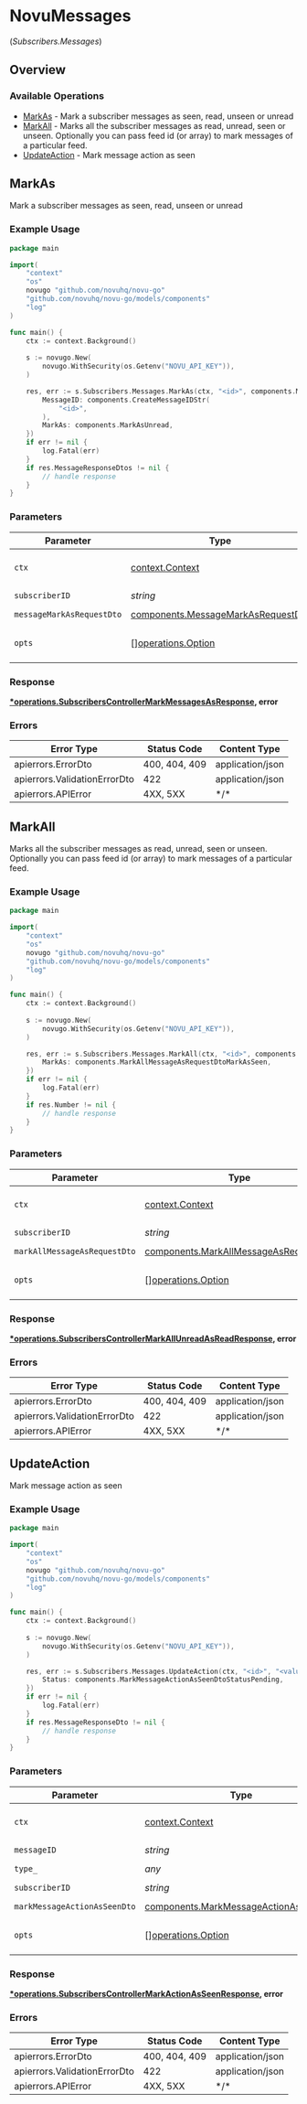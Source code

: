# NovuMessages
(*Subscribers.Messages*)

## Overview

### Available Operations

* [MarkAs](#markas) - Mark a subscriber messages as seen, read, unseen or unread
* [MarkAll](#markall) - Marks all the subscriber messages as read, unread, seen or unseen. Optionally you can pass feed id (or array) to mark messages of a particular feed.
* [UpdateAction](#updateaction) - Mark message action as seen

## MarkAs

Mark a subscriber messages as seen, read, unseen or unread

### Example Usage

```go
package main

import(
	"context"
	"os"
	novugo "github.com/novuhq/novu-go"
	"github.com/novuhq/novu-go/models/components"
	"log"
)

func main() {
    ctx := context.Background()
    
    s := novugo.New(
        novugo.WithSecurity(os.Getenv("NOVU_API_KEY")),
    )

    res, err := s.Subscribers.Messages.MarkAs(ctx, "<id>", components.MessageMarkAsRequestDto{
        MessageID: components.CreateMessageIDStr(
            "<id>",
        ),
        MarkAs: components.MarkAsUnread,
    })
    if err != nil {
        log.Fatal(err)
    }
    if res.MessageResponseDtos != nil {
        // handle response
    }
}
```

### Parameters

| Parameter                                                                                | Type                                                                                     | Required                                                                                 | Description                                                                              |
| ---------------------------------------------------------------------------------------- | ---------------------------------------------------------------------------------------- | ---------------------------------------------------------------------------------------- | ---------------------------------------------------------------------------------------- |
| `ctx`                                                                                    | [context.Context](https://pkg.go.dev/context#Context)                                    | :heavy_check_mark:                                                                       | The context to use for the request.                                                      |
| `subscriberID`                                                                           | *string*                                                                                 | :heavy_check_mark:                                                                       | N/A                                                                                      |
| `messageMarkAsRequestDto`                                                                | [components.MessageMarkAsRequestDto](../../models/components/messagemarkasrequestdto.md) | :heavy_check_mark:                                                                       | N/A                                                                                      |
| `opts`                                                                                   | [][operations.Option](../../models/operations/option.md)                                 | :heavy_minus_sign:                                                                       | The options for this request.                                                            |

### Response

**[*operations.SubscribersControllerMarkMessagesAsResponse](../../models/operations/subscriberscontrollermarkmessagesasresponse.md), error**

### Errors

| Error Type                   | Status Code                  | Content Type                 |
| ---------------------------- | ---------------------------- | ---------------------------- |
| apierrors.ErrorDto           | 400, 404, 409                | application/json             |
| apierrors.ValidationErrorDto | 422                          | application/json             |
| apierrors.APIError           | 4XX, 5XX                     | \*/\*                        |

## MarkAll

Marks all the subscriber messages as read, unread, seen or unseen. Optionally you can pass feed id (or array) to mark messages of a particular feed.

### Example Usage

```go
package main

import(
	"context"
	"os"
	novugo "github.com/novuhq/novu-go"
	"github.com/novuhq/novu-go/models/components"
	"log"
)

func main() {
    ctx := context.Background()
    
    s := novugo.New(
        novugo.WithSecurity(os.Getenv("NOVU_API_KEY")),
    )

    res, err := s.Subscribers.Messages.MarkAll(ctx, "<id>", components.MarkAllMessageAsRequestDto{
        MarkAs: components.MarkAllMessageAsRequestDtoMarkAsSeen,
    })
    if err != nil {
        log.Fatal(err)
    }
    if res.Number != nil {
        // handle response
    }
}
```

### Parameters

| Parameter                                                                                      | Type                                                                                           | Required                                                                                       | Description                                                                                    |
| ---------------------------------------------------------------------------------------------- | ---------------------------------------------------------------------------------------------- | ---------------------------------------------------------------------------------------------- | ---------------------------------------------------------------------------------------------- |
| `ctx`                                                                                          | [context.Context](https://pkg.go.dev/context#Context)                                          | :heavy_check_mark:                                                                             | The context to use for the request.                                                            |
| `subscriberID`                                                                                 | *string*                                                                                       | :heavy_check_mark:                                                                             | N/A                                                                                            |
| `markAllMessageAsRequestDto`                                                                   | [components.MarkAllMessageAsRequestDto](../../models/components/markallmessageasrequestdto.md) | :heavy_check_mark:                                                                             | N/A                                                                                            |
| `opts`                                                                                         | [][operations.Option](../../models/operations/option.md)                                       | :heavy_minus_sign:                                                                             | The options for this request.                                                                  |

### Response

**[*operations.SubscribersControllerMarkAllUnreadAsReadResponse](../../models/operations/subscriberscontrollermarkallunreadasreadresponse.md), error**

### Errors

| Error Type                   | Status Code                  | Content Type                 |
| ---------------------------- | ---------------------------- | ---------------------------- |
| apierrors.ErrorDto           | 400, 404, 409                | application/json             |
| apierrors.ValidationErrorDto | 422                          | application/json             |
| apierrors.APIError           | 4XX, 5XX                     | \*/\*                        |

## UpdateAction

Mark message action as seen

### Example Usage

```go
package main

import(
	"context"
	"os"
	novugo "github.com/novuhq/novu-go"
	"github.com/novuhq/novu-go/models/components"
	"log"
)

func main() {
    ctx := context.Background()
    
    s := novugo.New(
        novugo.WithSecurity(os.Getenv("NOVU_API_KEY")),
    )

    res, err := s.Subscribers.Messages.UpdateAction(ctx, "<id>", "<value>", "<id>", components.MarkMessageActionAsSeenDto{
        Status: components.MarkMessageActionAsSeenDtoStatusPending,
    })
    if err != nil {
        log.Fatal(err)
    }
    if res.MessageResponseDto != nil {
        // handle response
    }
}
```

### Parameters

| Parameter                                                                                      | Type                                                                                           | Required                                                                                       | Description                                                                                    |
| ---------------------------------------------------------------------------------------------- | ---------------------------------------------------------------------------------------------- | ---------------------------------------------------------------------------------------------- | ---------------------------------------------------------------------------------------------- |
| `ctx`                                                                                          | [context.Context](https://pkg.go.dev/context#Context)                                          | :heavy_check_mark:                                                                             | The context to use for the request.                                                            |
| `messageID`                                                                                    | *string*                                                                                       | :heavy_check_mark:                                                                             | N/A                                                                                            |
| `type_`                                                                                        | *any*                                                                                          | :heavy_check_mark:                                                                             | N/A                                                                                            |
| `subscriberID`                                                                                 | *string*                                                                                       | :heavy_check_mark:                                                                             | N/A                                                                                            |
| `markMessageActionAsSeenDto`                                                                   | [components.MarkMessageActionAsSeenDto](../../models/components/markmessageactionasseendto.md) | :heavy_check_mark:                                                                             | N/A                                                                                            |
| `opts`                                                                                         | [][operations.Option](../../models/operations/option.md)                                       | :heavy_minus_sign:                                                                             | The options for this request.                                                                  |

### Response

**[*operations.SubscribersControllerMarkActionAsSeenResponse](../../models/operations/subscriberscontrollermarkactionasseenresponse.md), error**

### Errors

| Error Type                   | Status Code                  | Content Type                 |
| ---------------------------- | ---------------------------- | ---------------------------- |
| apierrors.ErrorDto           | 400, 404, 409                | application/json             |
| apierrors.ValidationErrorDto | 422                          | application/json             |
| apierrors.APIError           | 4XX, 5XX                     | \*/\*                        |